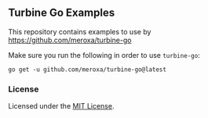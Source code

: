 ## Turbine Go Examples

This repository contains examples to use by https://github.com/meroxa/turbine-go

Make sure you run the following in order to use `turbine-go`:

```shell
go get -u github.com/meroxa/turbine-go@latest
```

### License

Licensed under the [MIT License](./LICENSE.md).
